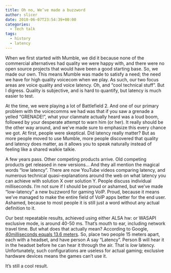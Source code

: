 ```yaml
---
title: Oh no, We’ve made a buzzword
author: slicer
date: 2010-06-07T23:54:39+00:00
categories:
  - Tech talk
tags:
  - history
  - latency
---
```


When we first started with Mumble, we did it because none of the commercial alternatives had quality we were happy with,
and there were no open source projects that would have been a good starting base. So, we made our own. This means Mumble
was made to satisfy a need; the need we have for high quality voicecom when we play. As such, our two focus areas are
voice quality and voice latency. Oh, and &#8220;cool technical stuff&#8221;. But I digress. Quality is subjective, and
is hard to quantify, but latency is much easier to test.

<!--more-->

At the time, we were playing a lot of Battlefield 2. And one of our primary problem with the voicecomms we had was that
if you saw a grenade a yelled &#8220;GRENADE!&#8221;, what your clanmate actually heard was a loud boom, followed by
your desperate attempt to warn him (or her). It really should be the other way around, and we&#8217;ve made sure to
emphasize this every chance we got. At first, people were skeptical. Did latency really matter? But as more people moved
to use Mumble, more people discovered that quality and latency does matter, as it allows you to speak naturally instead
of feeling like a shared walkie talkie.

A few years pass. Other competing products arrive. Old competing products get released in new versions&#8230; And they
all mention the magical words &#8220;low latency&#8221;. There are now YouTube videos comparing latency, and numerous
technical quasi-explanations around the web on what latency you can achieve with solution X over solution Y. People
discuss individual milliseconds. I&#8217;m not sure if I should be proud or ashamed, but we&#8217;ve made
&#8220;low-latency&#8221; a new buzzword for gaming VoIP. Proud, because it means we&#8217;ve managed to make the entire
field of VoIP apps better for the end user. Ashamed, because to most people it is still just a word without any actual
definition to it.

Our best repeatable results, achieved using either ALSA hw: or WASAPI exclusive mode, is around 40-50 ms. That&#8217;s
mouth to ear, including network travel time. But what does that actually mean? According to Google,
<a href="https://www.google.com/search?q=40ms+*+speed+of+sound" target="_self">40milliseconds equals 13.6 meters</a>.
So, place two people 15 meters apart, each with a headset, and have person A say &#8220;Latency&#8221;. Person B will
hear it in the headset before he can hear it through the air. That is _low_ latency. Unfortunately, such configurations
are useless for actual gaming; exclusive hardware devices means the games can&#8217;t use it.

It&#8217;s still a cool result.
